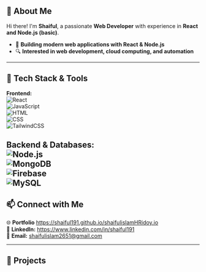 ## **👋 About Me**  
Hi there! I'm **Shaiful**, a passionate **Web Developer** with experience in **React and Node.js (basic)**. 
- 🚀 **Building modern web applications with React & Node.js**  
- 🔍 **Interested in web development, cloud computing, and automation**  

---

## **🔧 Tech Stack & Tools**  
**Frontend:**  
![React](https://img.shields.io/badge/React-20232A?style=flat&logo=react&logoColor=61DAFB)  
![JavaScript](https://img.shields.io/badge/JavaScript-20232A?style=flat&logo=javascript&logoColor=F7DF1E)  
![HTML](https://img.shields.io/badge/HTML5-20232A?style=flat&logo=html5&logoColor=E34F26)  
![CSS](https://img.shields.io/badge/CSS3-20232A?style=flat&logo=css3&logoColor=1572B6)  
![TailwindCSS](https://img.shields.io/badge/TailwindCSS-20232A?style=flat&logo=tailwind-css&logoColor=38B2AC)  

**Backend & Databases:**  
![Node.js](https://img.shields.io/badge/Node.js-20232A?style=flat&logo=node.js&logoColor=83CD29)  
![MongoDB](https://img.shields.io/badge/MongoDB-20232A?style=flat&logo=mongodb&logoColor=4EA94B)  
![Firebase](https://img.shields.io/badge/Firebase-20232A?style=flat&logo=firebase&logoColor=FFCA28)  
![MySQL](https://img.shields.io/badge/MySQL-20232A?style=flat&logo=mysql&logoColor=4479A1)
---

## 📫 Connect with Me    
🌐 **Portfolio** https://shaiful191.github.io/shaifulislamHRidoy.io   
💼 **LinkedIn:** https://www.linkedin.com/in/shaiful191  
📩 **Email:** shaifulislam2651@gmail.com

---

## **🚀 Projects**    

